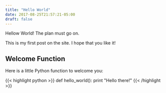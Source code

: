 ```yaml
---
title: "Hello World"
date: 2017-08-25T21:57:21-05:00
draft: false
---
```


Hellow World!
The plan must go on. 

This is my first post on the site.  I hope that you like it!

## Welcome Function

Here is a little Python function to welcome you:

{{< highlight python >}}
def hello_world():
    print "Hello there!"
{{< /highlight >}}
